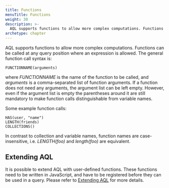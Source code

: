 ```yaml
---
title: Functions
menuTitle: Functions
weight: 30
description: >-
  AQL supports functions to allow more complex computations. Functions can be called at any query position where an expression is allowed.
archetype: chapter
---
```

AQL supports functions to allow more complex computations. Functions can be
called at any query position where an expression is allowed. The general
function call syntax is:

```aql
FUNCTIONNAME(arguments)
```

where *FUNCTIONNAME* is the name of the function to be called, and *arguments*
is a comma-separated list of function arguments. If a function does not need any
arguments, the argument list can be left empty. However, even if the argument
list is empty the parentheses around it are still mandatory to make function
calls distinguishable from variable names.

Some example function calls:

```aql
HAS(user, "name")
LENGTH(friends)
COLLECTIONS()
```

In contrast to collection and variable names, function names are case-insensitive, 
i.e. *LENGTH(foo)* and *length(foo)* are equivalent.

## Extending AQL

It is possible to extend AQL with user-defined functions. These functions need to
be written in JavaScript, and have to be registered before they can be used in a query.
Please refer to [Extending AQL](../user-functions/_index.md) for more details.
